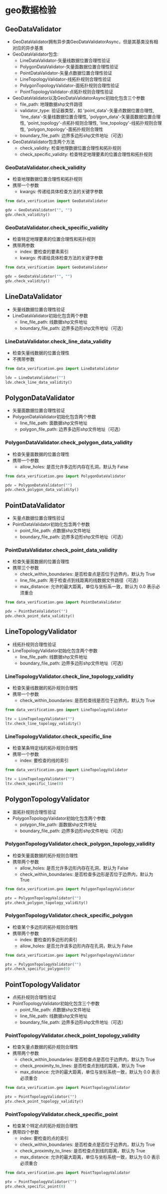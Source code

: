 # geo数据检验

## GeoDataValidator

* GeoDataValidator拥有异步类GeoDataValidatorAsync，但是其基类没有相对应的异步基类
* GeoDataValidator包含:
    * LineDataValidator-矢量线数据位置合理性验证
    * PolygonDataValidator-矢量面数据位置合理性验证
    * PointDataValidator-矢量点数据位置合理性验证
    * LineTopologyValidator-线拓扑规则合理性验证
    * PolygonTopologyValidator-面拓扑规则合理性验证
    * PointTopologyValidator-点拓扑规则合理性验证
* GeoDataValidator以及GeoDataValidatorAsync初始化包含三个参数
    * file_path: 地理数据shp文件路径
    * validator_type: 验证器类型，如 'point_data'-矢量点数据位置合理性, 'line_data'-矢量线数据位置合理性,
      'polygon_data'-矢量面数据位置合理性, 'point_topology'-点拓扑规则合理性, 'line_topology'-线拓扑规则合理性,
      'polygon_topology'-面拓扑规则合理性
    * boundary_file_path: 边界多边形shp文件地址（可选）
* GeoDataValidator包含两个方法
    * check_validity: 检查地理数据位置合理性和拓扑规则
    * check_specific_validity: 检查特定地理要素的位置合理性和拓扑规则

### GeoDataValidator.check_validity

* 检查地理数据位置合理性和拓扑规则
* 携带一个参数
    * kwargs: 传递给具体检查方法的关键字参数

```python
from data_verification import GeoDataValidator

gdv = GeoDataValidator("", "")
gdv.check_validity()
```

### GeoDataValidator.check_specific_validity

* 检查特定地理要素的位置合理性和拓扑规则
* 携带两参数
    * index: 要检查的要素索引
    * kwargs: 传递给具体检查方法的关键字参数

```python
from data_verification import GeoDataValidator

gdv = GeoDataValidator("", "")
gdv.check_validity()
```

## LineDataValidator

* 矢量线数据位置合理性验证
* LineDataValidator初始化包含两个参数
    * line_file_path: 线数据shp文件地址
    * boundary_file_path: 边界多边形shp文件地址（可选）

### LineDataValidator.check_line_data_validity

* 检查矢量线数据的位置合理性
* 不携带参数

```python
from data_verification.geo import LineDataValidator

ldv = LineDataValidator("")
ldv.check_line_data_validity()
```

## PolygonDataValidator

* 矢量面数据位置合理性验证
* PolygonDataValidator初始化包含两个参数
    * line_file_path: 面数据shp文件地址
    * polygon_file_path: 边界多边形shp文件地址（可选）

### PolygonDataValidator.check_polygon_data_validity

* 检查矢量面数据的位置合理性
* 携带一个参数
    * allow_holes: 是否允许多边形内存在孔洞，默认为 False

```python
from data_verification.geo import PolygonDataValidator

pdv = PolygonDataValidator("")
pdv.check_polygon_data_validity()
```

## PointDataValidator

* 矢量点数据位置合理性验证
* PointDataValidator初始化包含两个参数
    * point_file_path: 点数据shp文件地址
    * boundary_file_path: 边界多边形shp文件地址（可选）

### PointDataValidator.check_point_data_validity

* 检查矢量面数据的位置合理性
* 携带三个参数
    * check_within_boundaries: 是否检查点是否位于边界内，默认为 True
    * line_file_path: 用于检查点到线距离的线数据文件路径（可选）
    * max_distance: 允许的最大距离，单位与坐标系一致，默认为 0.0 表示必须重合

```python
from data_verification.geo import PointDataValidator

pdv = PointDataValidator("")
pdv.check_point_data_validity()
```

## LineTopologyValidator

* 线拓扑规则合理性验证
* LineTopologyValidator初始化包含两个参数
    * line_file_path: 线数据shp文件地址
    * boundary_file_path: 边界多边形shp文件地址（可选）

### LineTopologyValidator.check_line_topology_validity

* 检查矢量线数据的拓扑规则合理性
* 携带一个参数
    * check_within_boundaries: 是否检查线是否位于边界内，默认为 True

```python
from data_verification.geo import LineTopologyValidator

ltv = LineTopologyValidator("")
ltv.check_line_topology_validity()
```

### LineTopologyValidator.check_specific_line

* 检查某条特定线的拓扑规则合理性
* 携带一个参数
    * index: 要检查的线的索引

```python
from data_verification.geo import LineTopologyValidator

ltv = LineTopologyValidator("")
ltv.check_specific_line(0)
```

## PolygonTopologyValidator

* 面拓扑规则合理性验证
* PolygonTopologyValidator初始化包含两个参数
    * polygon_file_path: 面数据shp文件地址
    * boundary_file_path: 边界多边形shp文件地址（可选）

### PolygonTopologyValidator.check_polygon_topology_validity

* 检查矢量面数据的拓扑规则合理性
* 携带两个参数
    * allow_holes: 是否允许多边形内存在孔洞，默认为 False
    * check_within_boundaries: 是否检查多边形是否位于边界内，默认为 True

```python
from data_verification.geo import PolygonTopologyValidator

ptv = PolygonTopologyValidator("")
ptv.check_polygon_topology_validity()
```

### PolygonTopologyValidator.check_specific_polygon

* 检查某个多边形的拓扑规则合理性
* 携带两个参数
    * index: 要检查的多边形的索引
    * allow_holes: 是否允许该多边形内存在孔洞，默认为 False

```python
from data_verification.geo import PolygonTopologyValidator

ptv = PolygonTopologyValidator("")
ptv.check_specific_polygon(0)
```

## PointTopologyValidator

* 点拓扑规则合理性验证
* PointTopologyValidator初始化包含三个参数
    * point_file_path: 点数据shp文件地址
    * line_file_path: 线数据shp文件地址
    * boundary_file_path: 边界多边形shp文件地址（可选）

### PointTopologyValidator.check_point_topology_validity

* 检查矢量点数据的拓扑规则合理性
* 携带两个参数
    * check_within_boundaries: 是否检查点是否位于边界内，默认为 True
    * check_proximity_to_lines: 是否检查点到线的距离，默认为 True
    * max_distance: 允许的最大距离，单位与坐标系统一致，默认为 0.0 表示必须重合

```python
from data_verification.geo import PointTopologyValidator

ptv = PointTopologyValidator("")
ptv.check_point_topology_validity()
```

### PointTopologyValidator.check_specific_point

* 检查某个特定点的拓扑规则合理性
* 携带四个参数
    * index: 要检查的点的索引
    * check_within_boundaries: 是否检查点是否位于边界内，默认为 True
    * check_proximity_to_lines: 是否检查点到线的距离，默认为 True
    * max_distance: 允许的最大距离，单位与坐标系统一致，默认为 0.0 表示必须重合

```python
from data_verification.geo import PointTopologyValidator

ptv = PointTopologyValidator("")
ptv.check_specific_point(0)
```